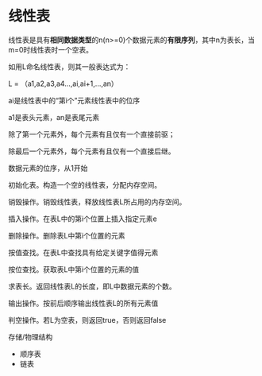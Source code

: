 # 线性表

线性表是具有**相同数据类型**的n(n>=0)个数据元素的**有限序列**，其中n为表长，当m=0时线性表时一个空表。

如用L命名线性表，则其一般表达式为：

L = （a1,a2,a3,a4...,ai,ai+1,...,an）

ai是线性表中的“第i个”元素线性表中的位序

a1是表头元素，an是表尾元素

除了第一个元素外，每个元素有且仅有一个直接前驱；

除最后一个元素外，每个元素有且仅有一个直接后继。

数据元素的位序，从1开始



初始化表。构造一个空的线性表，分配内存空间。

销毁操作。销毁线性表，释放线性表L所占用的内存空间。

插入操作。在表L中的第i个位置上插入指定元素e

删除操作。删除表L中第i个位置的元素

按值查找。在表L中查找具有给定关键字值得元素

按位查找。获取表L中第i个位置的元素的值

求表长。返回线性表L的长度，即L中数据元素的个数。

输出操作。按前后顺序输出线性表L的所有元素值

判空操作。若L为空表，则返回true，否则返回false



存储/物理结构

- 顺序表
- 链表